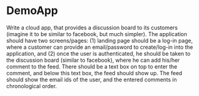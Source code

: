 # DemoApp
Write a cloud app, that provides a discussion board to its customers (imagine it to be similar to facebook, but much simpler). The application should have two screens/pages: (1) landing page should be a log-in page, where a customer can provide an email/password to create/log-in into the application, and (2) once the user is authenticated, he should be taken to the discussion board (similar to facebook), where he can add his/her comment to the feed. There should be a text box on top to enter the comment, and below this text box, the feed should show up. The feed should show the email ids of the user, and the entered comments in chronological order.
